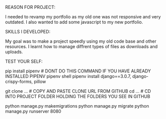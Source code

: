 REASON FOR PROJECT:

I needed to revamp my portfolio as my old one was not responsive and very outdated. I also wanted to add some javascript to my new portfolio.

SKILLS I DEVELOPED:

My goal was to make a project speedly using my old code base and other resources. I learnt how to manage diffrent types of files as downloads and uploads.

TEST YOUR SELF:

pip install pipenv # DONT DO THIS COMMAND IF YOU HAVE ALREADY INSTALLED PIPENV
pipenv shell
pipenv install django==3.0.7, django-crispy-forms, pillow

git clone ... # COPY AND PASTE CLONE URL FROM GITHUB
cd ... # CD INTO PROJECT FOLDER HOLDING THE FOLDERS YOU SEE IN GITHUB

python manage.py makemigrations
python manage.py migrate
python manage.py runserver 8080
